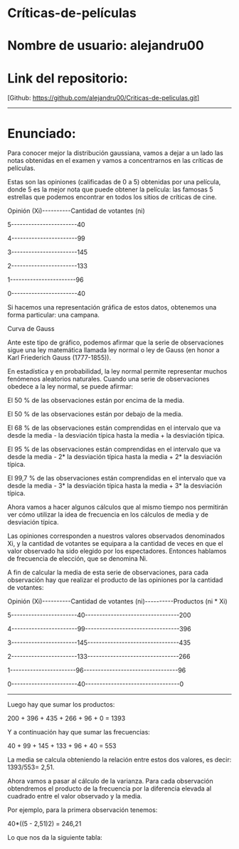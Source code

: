 # Críticas-de-películas

# Nombre de usuario: alejandru00

# Link del repositorio:
[Github: https://github.com/alejandru00/Criticas-de-peliculas.git]

****************************

# Enunciado:

Para conocer mejor la distribución gaussiana, vamos a dejar a un lado las notas obtenidas en el examen y vamos a concentrarnos en las críticas de películas.

Estas son las opiniones (calificadas de 0 a 5) obtenidas por una película, donde 5 es la mejor nota que puede obtener la película: las famosas 5 estrellas que podemos encontrar en todos los sitios de críticas de cine.

Opinión (Xi)----------Cantidad de votantes (ni)  

5-----------------------40

4-----------------------99

3-----------------------145

2-----------------------133

1-----------------------96

0-----------------------40



Si hacemos una representación gráfica de estos datos, obtenemos una forma particular: una campana.

Curva de Gauss

Ante este tipo de gráfico, podemos afirmar que la serie de observaciones sigue una ley matemática llamada ley normal o ley de Gauss (en honor a Karl Friederich Gauss (1777-1855)).

En estadística y en probabilidad, la ley normal permite representar muchos fenómenos aleatorios naturales. Cuando una serie de observaciones obedece a la ley normal, se puede afirmar:

El 50 % de las observaciones están por encima de la media.

El 50 % de las observaciones están por debajo de la media.

El 68 % de las observaciones están comprendidas en el intervalo que va desde la media - la desviación típica hasta la media + la desviación típica.

El 95 % de las observaciones están comprendidas en el intervalo que va desde la media - 2* la desviación típica hasta la media + 2* la desviación típica.

El 99,7 % de las observaciones están comprendidas en el intervalo que va desde la media - 3* la desviación típica hasta la media + 3* la desviación típica.

Ahora vamos a hacer algunos cálculos que al mismo tiempo nos permitirán ver cómo utilizar la idea de frecuencia en los cálculos de media y de desviación típica.

Las opiniones corresponden a nuestros valores observados denominados Xi, y la cantidad de votantes se equipara a la cantidad de veces en que el valor observado ha sido elegido por los espectadores. Entonces hablamos de frecuencia de elección, que se denomina Ni.

A fin de calcular la media de esta serie de observaciones, para cada observación hay que realizar el producto de las opiniones por la cantidad de votantes:

Opinión (Xi)----------Cantidad de votantes (ni)----------Productos (ni * Xi)

5-----------------------40---------------------------------200

4-----------------------99---------------------------------396

3-----------------------145--------------------------------435

2-----------------------133--------------------------------266

1-----------------------96---------------------------------96

0-----------------------40---------------------------------0

----------------------------------------

Luego hay que sumar los productos:

200 + 396 + 435 + 266 + 96 + 0 = 1393

Y a continuación hay que sumar las frecuencias:

40 + 99 + 145 + 133 + 96 + 40 = 553

La media se calcula obteniendo la relación entre estos dos valores, es decir: 1393/553= 2,51.

Ahora vamos a pasar al cálculo de la varianza. Para cada observación obtendremos el producto de la frecuencia por la diferencia elevada al cuadrado entre el valor observado y la media.

Por ejemplo, para la primera observación tenemos:

40*((5 - 2,51)2) = 246,21

Lo que nos da la siguiente tabla:


